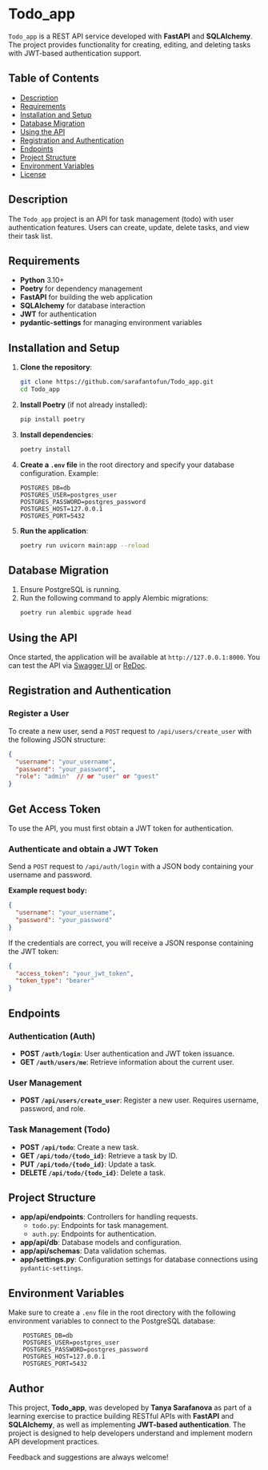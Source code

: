 # Todo_app

`Todo_app` is a REST API service developed with **FastAPI** and **SQLAlchemy**. The project provides functionality for creating, editing, and deleting tasks with JWT-based authentication support.

## Table of Contents

- [Description](#description)
- [Requirements](#requirements)
- [Installation and Setup](#installation-and-setup)
- [Database Migration](#database-migration)
- [Using the API](#using-the-api)
- [Registration and Authentication](#registration-and-authentication)
- [Endpoints](#endpoints)
- [Project Structure](#project-structure)
- [Environment Variables](#environment-variables)
- [License](#license)

## Description

The `Todo_app` project is an API for task management (todo) with user authentication features. Users can create, update, delete tasks, and view their task list.

## Requirements

- **Python** 3.10+
- **Poetry** for dependency management
- **FastAPI** for building the web application
- **SQLAlchemy** for database interaction
- **JWT** for authentication
- **pydantic-settings** for managing environment variables

## Installation and Setup

1. **Clone the repository**:
    ```bash
    git clone https://github.com/sarafantofun/Todo_app.git
    cd Todo_app
    ```

2. **Install Poetry** (if not already installed):
    ```bash
    pip install poetry
    ```

3. **Install dependencies**:
    ```bash
    poetry install
    ```

4. **Create a `.env` file** in the root directory and specify your database configuration. Example:
    ```dotenv
    POSTGRES_DB=db
    POSTGRES_USER=postgres_user
    POSTGRES_PASSWORD=postgres_password
    POSTGRES_HOST=127.0.0.1
    POSTGRES_PORT=5432
    ```

5. **Run the application**:
    ```bash
    poetry run uvicorn main:app --reload
    ```

## Database Migration

1. Ensure PostgreSQL is running.
2. Run the following command to apply Alembic migrations:
    ```bash
    poetry run alembic upgrade head
    ```

## Using the API

Once started, the application will be available at `http://127.0.0.1:8000`. You can test the API via [Swagger UI](http://127.0.0.1:8000/docs) or [ReDoc](http://127.0.0.1:8000/redoc).

## Registration and Authentication

### Register a User

To create a new user, send a `POST` request to `/api/users/create_user` with the following JSON structure:

```json
{
  "username": "your_username",
  "password": "your_password",
  "role": "admin"  // or "user" or "guest"
}
```

## Get Access Token

To use the API, you must first obtain a JWT token for authentication.

### Authenticate and obtain a JWT Token

Send a `POST` request to `/api/auth/login` with a JSON body containing your username and password.

**Example request body:**

```json
{
  "username": "your_username",
  "password": "your_password"
}
```

If the credentials are correct, you will receive a JSON response containing the JWT token:

```json
{
  "access_token": "your_jwt_token",
  "token_type": "bearer"
}
```

## Endpoints

### Authentication (Auth)

- **POST `/auth/login`**: User authentication and JWT token issuance.
- **GET `/auth/users/me`**: Retrieve information about the current user.

### User Management
- **POST `/api/users/create_user`**: Register a new user. Requires username, password, and role.

### Task Management (Todo)

- **POST `/api/todo`**: Create a new task.
- **GET `/api/todo/{todo_id}`**: Retrieve a task by ID.
- **PUT `/api/todo/{todo_id}`**: Update a task.
- **DELETE `/api/todo/{todo_id}`**: Delete a task.

## Project Structure

- **app/api/endpoints**: Controllers for handling requests.
  - `todo.py`: Endpoints for task management.
  - `auth.py`: Endpoints for authentication.
- **app/api/db**: Database models and configuration.
- **app/api/schemas**: Data validation schemas.
- **app/settings.py**: Configuration settings for database connections using `pydantic-settings`.

## Environment Variables

Make sure to create a `.env` file in the root directory with the following environment variables to connect to the PostgreSQL database:

```dotenv
    POSTGRES_DB=db
    POSTGRES_USER=postgres_user
    POSTGRES_PASSWORD=postgres_password
    POSTGRES_HOST=127.0.0.1
    POSTGRES_PORT=5432
```

## Author

This project, **Todo_app**, was developed by **Tanya Sarafanova** as part of a learning exercise to practice building RESTful APIs with **FastAPI** and **SQLAlchemy**, as well as implementing **JWT-based authentication**. The project is designed to help developers understand and implement modern API development practices.

Feedback and suggestions are always welcome!